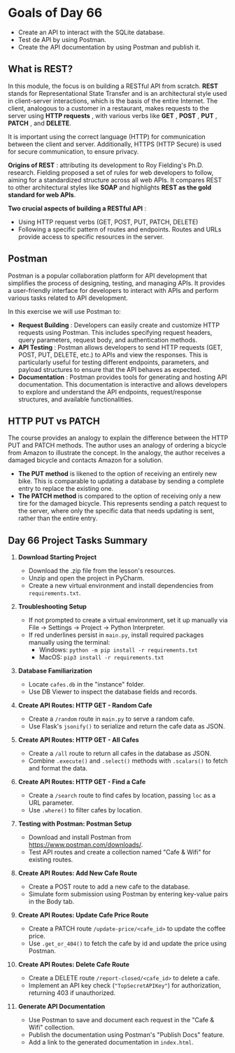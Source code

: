 # Goals of Day 66

- Create an API to interact with the SQLite database.
- Test de API by using Postman.
- Create the API documentation by using Postman and publish it.

## What is REST?

In this module, the focus is on building a RESTful API from scratch. **REST** stands for Representational State Transfer and is an architectural style used in client-server interactions, which is the basis of the entire Internet. The client, analogous to a customer in a restaurant, makes requests to the server using **HTTP requests** , with various verbs like **GET** , **POST** , **PUT** , **PATCH** , and **DELETE**.

It is important using the correct language (HTTP) for communication between the client and server. Additionally, HTTPS (HTTP Secure) is used for secure communication, to ensure privacy.

**Origins of REST** : attributing its development to Roy Fielding's Ph.D. research. Fielding proposed a set of rules for web developers to follow, aiming for a standardized structure across all web APIs. It compares REST to other architectural styles like **SOAP** and highlights **REST as the gold standard for web APIs**.

**Two crucial aspects of building a RESTful API** :

- Using HTTP request verbs (GET, POST, PUT, PATCH, DELETE)
- Following a specific pattern of routes and endpoints. Routes and URLs provide access to specific resources in the server.

## Postman

Postman is a popular collaboration platform for API development that simplifies the process of designing, testing, and managing APIs. It provides a user-friendly interface for developers to interact with APIs and perform various tasks related to API development.

In this exercise we will use Postman to:

- **Request Building** : Developers can easily create and customize HTTP requests using Postman. This includes specifying request headers, query parameters, request body, and authentication methods.
- **API Testing** : Postman allows developers to send HTTP requests (GET, POST, PUT, DELETE, etc.) to APIs and view the responses. This is particularly useful for testing different endpoints, parameters, and payload structures to ensure that the API behaves as expected.
- **Documentation** : Postman provides tools for generating and hosting API documentation. This documentation is interactive and allows developers to explore and understand the API endpoints, request/response structures, and available functionalities.

## HTTP PUT vs PATCH

The course provides an analogy to explain the difference between the HTTP PUT and PATCH methods. The author uses an analogy of ordering a bicycle from Amazon to illustrate the concept. In the analogy, the author receives a damaged bicycle and contacts Amazon for a solution.

- **The PUT method** is likened to the option of receiving an entirely new bike. This is comparable to updating a database by sending a complete entry to replace the existing one.
- **The PATCH method** is compared to the option of receiving only a new tire for the damaged bicycle. This represents sending a patch request to the server, where only the specific data that needs updating is sent, rather than the entire entry.

## Day 66 Project Tasks Summary

1. **Download Starting Project**
   - Download the .zip file from the lesson's resources.
   - Unzip and open the project in PyCharm.
   - Create a new virtual environment and install dependencies from `requirements.txt`.

2. **Troubleshooting Setup**
   - If not prompted to create a virtual environment, set it up manually via File -> Settings -> Project -> Python Interpreter.
   - If red underlines persist in `main.py`, install required packages manually using the terminal:
     - Windows: `python -m pip install -r requirements.txt`
     - MacOS: `pip3 install -r requirements.txt`

3. **Database Familiarization**
   - Locate `cafes.db` in the "instance" folder.
   - Use DB Viewer to inspect the database fields and records.

4. **Create API Routes: HTTP GET - Random Cafe**
   - Create a `/random` route in `main.py` to serve a random cafe.
   - Use Flask's `jsonify()` to serialize and return the cafe data as JSON.

5. **Create API Routes: HTTP GET - All Cafes**
   - Create a `/all` route to return all cafes in the database as JSON.
   - Combine `.execute()` and `.select()` methods with `.scalars()` to fetch and format the data.

6. **Create API Routes: HTTP GET - Find a Cafe**
   - Create a `/search` route to find cafes by location, passing `loc` as a URL parameter.
   - Use `.where()` to filter cafes by location.

7. **Testing with Postman: Postman Setup**
   - Download and install Postman from https://www.postman.com/downloads/.
   - Test API routes and create a collection named "Cafe & Wifi" for existing routes.

8. **Create API Routes: Add New Cafe Route**
   - Create a POST route to add a new cafe to the database.
   - Simulate form submission using Postman by entering key-value pairs in the Body tab.

9. **Create API Routes: Update Cafe Price Route**
   - Create a PATCH route `/update-price/<cafe_id>` to update the coffee price.
   - Use `.get_or_404()` to fetch the cafe by id and update the price using Postman.

10. **Create API Routes:  Delete Cafe Route**
    - Create a DELETE route `/report-closed/<cafe_id>` to delete a cafe.
    - Implement an API key check (`"TopSecretAPIKey"`) for authorization, returning 403 if unauthorized.

11. **Generate API Documentation**
    - Use Postman to save and document each request in the "Cafe & Wifi" collection.
    - Publish the documentation using Postman's "Publish Docs" feature.
    - Add a link to the generated documentation in `index.html`.

